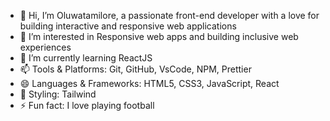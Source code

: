 - 👋 Hi, I’m Oluwatamilore,   a passionate front-end developer with a love for building interactive and responsive web applications
- 👀 I’m interested in Responsive web apps and building inclusive web experiences
- 🌱 I’m currently learning ReactJS
- 📫 Tools & Platforms: Git, GitHub, VsCode, NPM, Prettier
- 😄 Languages & Frameworks: HTML5, CSS3, JavaScript, React
- 💞️ Styling: Tailwind
- ⚡ Fun fact: I love playing football

<!---
justtammy2/justtammy2 is a ✨ special ✨ repository because its `README.md` (this file) appears on your GitHub profile.
You can click the Preview link to take a look at your changes.
--->
